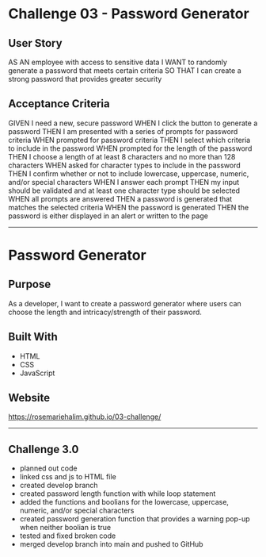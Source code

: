 #   Challenge 03 - Password Generator

##  User Story

AS AN employee with access to sensitive data
I WANT to randomly generate a password that meets certain criteria
SO THAT I can create a strong password that provides greater security

## Acceptance Criteria

GIVEN I need a new, secure password
WHEN I click the button to generate a password
THEN I am presented with a series of prompts for password criteria
WHEN prompted for password criteria
THEN I select which criteria to include in the password
WHEN prompted for the length of the password
THEN I choose a length of at least 8 characters and no more than 128 characters
WHEN asked for character types to include in the password
THEN I confirm whether or not to include lowercase, uppercase, numeric, and/or special characters
WHEN I answer each prompt
THEN my input should be validated and at least one character type should be selected
WHEN all prompts are answered
THEN a password is generated that matches the selected criteria
WHEN the password is generated
THEN the password is either displayed in an alert or written to the page

---

# Password Generator

## Purpose
As a developer, I want to create a password generator where users can choose the length and intricacy/strength of their password.

## Built With
* HTML
* CSS
* JavaScript

## Website
https://rosemariehalim.github.io/03-challenge/

---

## Challenge 3.0

* planned out code
* linked css and js to HTML file
* created develop branch
* created password length function with while loop statement
* added the functions and boolians for the lowercase, uppercase, numeric, and/or special characters
* created password generation function that provides a warning pop-up when neither boolian is true
* tested and fixed broken code
* merged develop branch into main and pushed to GitHub